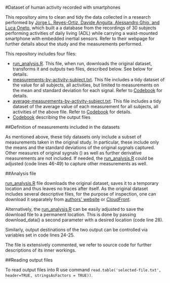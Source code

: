 #Dataset of human activity recorded with smartphones

This repository aims to clean and tidy the data collected in a research performed by [Jorge L. Reyes-Ortiz, Davide Anguita, Alessandro Ghio, and Luca Oneto](http://archive.ics.uci.edu/ml/datasets/Human+Activity+Recognition+Using+Smartphones), which built a a database from the recordings of 30 subjects performing activities of daily living (ADL) while carrying a waist-mounted smartphone with embedded inertial sensors. Refer to their webpage for further details about the study and the measurements performed.

This repository includes four files:

 - [run_analysis.R](run_analysis.R). This file, when run, downloads the original dataset, transforms it and outputs two files, described below. See below for details.
 - [measurements-by-activity-subject.txt](measurements-by-activity-subject.txt). This file includes a tidy dataset of the value for all subjects, all activities, but limited to measurements on the mean and standard deviation for each signal. Refer to [Codebook](Codebook.md) for details.
 - [average-measurements-by-activity-subject.txt](average-measurements-by-activity-subject.txt). This file includes a tidy dataset of the average value of each measurement for all subjects, all activities of the above file. Refer to [Codebook](Codebook.md) for details.
 - [Codebook](Codebook.md) describing the output files

##Definition of measurements included in the datasets

As mentioned above, these tidy datasets only include a subset of measurements taken in the original study. In particular, these include only the means and the standard deviations of the original sygnals captured. Other measures of original sygnals () as well as further derivative measurements are not included. If needed, the [run_analysis.R](run_analysis.R) could be adjusted (code lines 46-49) to capture other measurements as well.

##Analysis file

[run_analysis.R](run_analysis.R) file downloads the original dataset, saves it to a temporary location and thus leaves no traces after itself. As the original dataset includes several descriptive files, for the purpose of inspection, one can download it separately from [authors' website](http://archive.ics.uci.edu/ml/datasets/Human+Activity+Recognition+Using+Smartphones) or [CloudFront](https://d396qusza40orc.cloudfront.net/getdata%2Fprojectfiles%2FUCI%20HAR%20Dataset.zip). 

Alternatively, the [run_analysis.R](run_analysis.R) can be easily adjusted to save the download file to a permanent location. This is done by passing download_data() a second parameter with a desired location (code line 28).

Similarly, output destinations of the two output can be controlled via variables set in code lines 24-25.

The file is extensively commented, we refer to source code for further descriptions of its inner workings.

##Reading output files

To read output files into R use command `read.table('selected-file.txt', header=TRUE, stringsAsFactors = TRUE))`.
